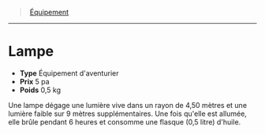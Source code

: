 ﻿---
!Equipment
Type: Équipement d'aventurier
Price: 5 pa
Weight: 0,5 kg
Id: equipment_hd.md#lampe
ParentLink: equipment_hd.md#Équipement
Name: Lampe
ParentName: Équipement
NameLevel: 1
Attributes: {}
---
> [Équipement](hd_equipment.md)

---

# Lampe

- **Type** Équipement d'aventurier
- **Prix** 5 pa
- **Poids** 0,5 kg

Une lampe dégage une lumière vive dans un rayon de 4,50 mètres et une lumière faible sur 9 mètres supplémentaires. Une fois qu'elle est allumée, elle brûle pendant 6 heures et consomme une flasque (0,5 litre) d'huile.

